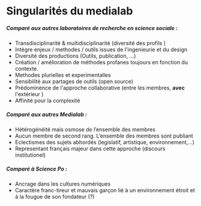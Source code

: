 # Singularités du medialab

##### Comparé aux autres laboratoires de recherche en science sociale : 

- Transdisciplinarité & multidisciplinarité (diversité des profils )
- Intègre enjeux / methodes / outils issues de l'ingenieurie et du design
- Diversité des productions (Outils, publication, ...)
- Création / amélioration de méthodes profanes toujours en fonction du contexte.
- Methodes plurielles et experimentalles
- Sensibilité aux partages de outils (open source)
- Prédominence de l'approche collaborative (entre les membres, **avec** l'extérieur )
- Affinité pour la complexité

##### Comparé aux autres Medialab : 

- Hétérogénéité mais osmose de l’ensemble des membres
- Aucun membre de second rang. L’ensemble des membres sont publiant
- Eclectismes des sujets abhordés (legislatif, artistique, environnement,...)
- Representant français majeur dans cette approche (discours institutionel)

##### Comparé à Science Po :

- Ancrage dans les cultures numériques
- Caractère franc-tireur et mauvais garçon lié à un environnement étroit et à la fougue de son fondateur (?)

